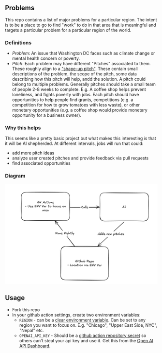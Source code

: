 ## Problems
This repo contains a list of major problems for a particular region. The intent is to be a place to go to find "work" to do in that area that is meaningful and targets a particular problem for a particular region of the world.

### Definitions
- *Problem*: An issue that Washington DC faces such as climate change or mental health concern or poverty.
- *Pitch*: Each problem may have different "Pitches" associated to them. These roughly align to a ["shape-up pitch"](https://basecamp.com/shapeup). These contain small descriptions of the problem, the scope of the pitch, some data describing how this pitch will help, andd the solution. A pitch could belong to multiple problems. Generally pitches should take a small team of people 2-8 weeks to complete. E.g. A coffee shop helps prevent loneliness, and fights poverty with jobs. Each pitch should have opportunities to help people find grants, competitions (e.g. a competition for how to grow tomatoes with less waste), or other monetary opportunities (e.g. a coffee shop would provide monetary opportunity for a business owner).

### Why this helps
This seems like a pretty basic project but what makes this interesting is that it will be AI shepherded. At different intervals, jobs will run that could:
- add more pitch ideas
- analyze user created pitches and provide feedback via pull requests
- find associated opportunities

### Diagram
![Diagram of Repo + Actions + AI working together](diagram.png)

## Usage
- Fork this repo
- In your github action settings, create two environment variables: 
  - `REGION` - can be a [clear environment variable](https://docs.github.com/en/actions/how-tos/write-workflows/choose-what-workflows-do/use-variables). Can be set to any region you want to focus on. E.g. "Chicago", "Upper East Side, NYC", "Nepal" etc.
  - `OPENAI_API_KEY` - Should be a [github action repository secret](https://docs.github.com/en/actions/how-tos/write-workflows/choose-what-workflows-do/use-secrets) so others can't steal your api key and use it. Get this from the [Open AI API Dashboard](https://platform.openai.com/api-keys).
